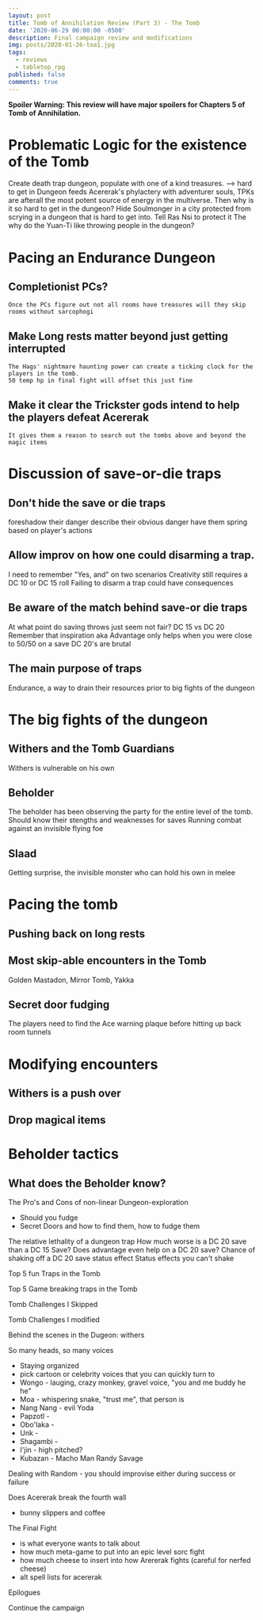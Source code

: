 ```yaml
---
layout: post
title: Tomb of Annihilation Review (Part 3) - The Tomb
date: '2020-06-29 00:00:00 -0500'
description: Final campaign review and modifications
img: posts/2020-01-26-toa1.jpg
tags:
  - reviews
  - tabletop_rpg
published: false
comments: true
---
```


**Spoiler Warning: This review will have major spoilers for Chapters 5 of Tomb of Annihilation.**

# Problematic Logic for the existence of the Tomb
  Create death trap dungeon, populate with one of a kind treasures.  --> hard to get in
  Dungeon feeds Acererak's phylactery with adventurer souls, TPKs are afterall the most potent source of energy in the multiverse.
    Then why is it so hard to get in the dungeon?
  Hide Soulmonger in a city protected from scrying in a dungeon that is hard to get into.  Tell Ras Nsi to protect it
    The why do the Yuan-Ti like throwing people in the dungeon?

# Pacing an Endurance Dungeon
  ## Completionist PCs? 
    Once the PCs figure out not all rooms have treasures will they skip rooms without sarcophogi
  ## Make Long rests matter beyond just getting interrupted
    The Hags' nightmare haunting power can create a ticking clock for the players in the tomb. 
    50 temp hp in final fight will offset this just fine
  ## Make it clear the Trickster gods intend to help the players defeat Acererak
    It gives them a reason to search out the tombs above and beyond the magic items
    


# Discussion of save-or-die traps
## Don't hide the save or die traps
  foreshadow their danger
  describe their obvious danger
  have them spring based on player's actions
## Allow improv on how one could disarming a trap. 
  I need to remember "Yes, and" on two scenarios 
  Creativity still requires a DC 10 or DC 15 roll
  Failing to disarm a trap could have consequences
## Be aware of the match behind save-or die traps
  At what point do saving throws just seem not fair?
      DC 15 vs DC 20
      Remember that inspiration aka Advantage only helps when you were close to 50/50 on a save
      DC 20's are brutal
## The main purpose of traps
  Endurance, a way to drain their resources prior to big fights of the dungeon

# The big fights of the dungeon
## Withers and the Tomb Guardians
  Withers is vulnerable on his own
## Beholder
  The beholder has been observing the party for the entire level of the tomb.  Should know their stengths and weaknesses for saves
  Running combat against an invisible flying foe
## Slaad
  Getting surprise, the invisible monster who can hold his own in melee



# Pacing the tomb
## Pushing back on long rests
## Most skip-able encounters in the Tomb
  Golden Mastadon, Mirror Tomb, Yakka
## Secret door fudging
  The players need to find the Ace warning plaque before hitting up back room tunnels

# Modifying encounters
## Withers is a push over
## Drop magical items

# Beholder tactics
## What does the Beholder know?

The Pro's and Cons of non-linear Dungeon-exploration
* Should you fudge 
* Secret Doors and how to find them, how to fudge them

The relative lethality of a dungeon trap
  How much worse is a DC 20 save than a DC 15 Save?
  Does advantage even help on a DC 20 save?
  Chance of shaking off a DC 20 save status effect
  Status effects you can't shake



Top 5 fun Traps in the Tomb

Top 5 Game breaking traps in the Tomb

Tomb Challenges I Skipped

Tomb Challenges I modified

Behind the scenes in the Dugeon: withers

So many heads, so many voices
* Staying organized
* pick cartoon or celebrity voices that you can quickly turn to
*   Wongo - lauging, crazy monkey, gravel voice, "you and me buddy he he"
*   Moa - whispering snake, "trust me", that person is
*   Nang Nang - evil Yoda
*   Papzotl - 
*   Obo'laka - 
*   Unk - 
*   Shagambi - 
*   I'jin - high pitched?
*   Kubazan - Macho Man Randy Savage



Dealing with Random - you should improvise either during success or failure

Does Acererak break the fourth wall
* bunny slippers and coffee

The Final Fight
* is what everyone wants to talk about
* how much meta-game to put into an epic level sorc fight
* how much cheese to insert into how Arererak fights (careful for nerfed cheese)
* alt spell lists for acererak

Epilogues

Continue the campaign


